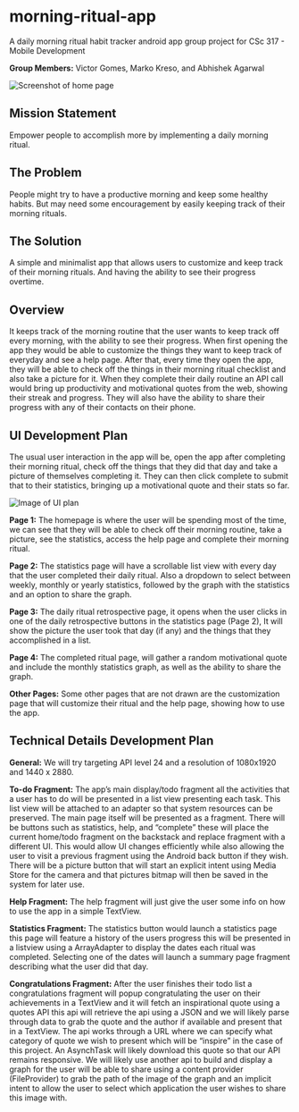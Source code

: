 # morning-ritual-app
A daily morning ritual habit tracker android app group project for CSc 317 - Mobile Development

**Group Members:** Victor Gomes, Marko Kreso, and Abhishek Agarwal

![Screenshot of home page](https://i.imgur.com/rU8619E.png)

## Mission Statement
Empower people to accomplish more by implementing a daily morning ritual.

## The Problem
People might try to have a productive morning and keep some healthy habits. 
But may need some encouragement by easily keeping track of their morning rituals.

## The Solution
A simple and minimalist app that allows users to customize and keep track of their morning rituals. 
And having the ability to see their progress overtime.

## Overview
It keeps track of the morning routine that the user wants to keep track off every morning, with the ability to see their progress. When first opening the app they would be able to customize the things they want to keep track of everyday and see a help page. After that, every time they open the app, they will be able to check off the things in their morning ritual checklist and also take a picture for it. When they complete their daily routine an API call would bring up productivity and motivational quotes from the web, showing their streak and progress. They will also have the ability to share their progress with any of their contacts on their phone.

## UI Development Plan
The usual user interaction in the app will be, open the app after completing their morning ritual, check off the things that they did that day and take a picture of themselves completing it. They can then click complete to submit that to their statistics, bringing up a motivational quote and their stats so far.

![Image of UI plan](https://i.imgur.com/JcukOwD.png)

**Page 1:** The homepage is where the user will be spending most of the time, we can see that they will be able to check off their morning routine, take a picture, see the statistics, access the help page and complete their morning ritual.

**Page 2:** The statistics page will have a scrollable list view with every day that the user completed their daily ritual. Also a dropdown to select between weekly, monthly or yearly statistics, followed by the graph with the statistics and an option to share the graph.

**Page 3:** The daily ritual retrospective page, it opens when the user clicks in one of the daily retrospective buttons in the statistics page (Page 2), It will show the picture the user took that day (if any) and the things that they accomplished in a list.

**Page 4:** The completed ritual page, will gather a random motivational quote and include the monthly statistics graph, as well as the ability to share the graph.

**Other Pages:** Some other pages that are not drawn are the customization page that will customize their ritual and the help page, showing how to use the app.

## Technical Details Development Plan
**General:** We will try targeting API level 24 and a resolution of 1080x1920 and 1440 x 2880.

**To-do Fragment:** The app’s main display/todo fragment all the activities that a user has to do will be presented in a list view presenting each task. This list view will be attached to an adapter so that system resources can be preserved. The main page itself will be presented as a fragment. There will be buttons such as statistics, help, and “complete” these will place the current home/todo fragment on the backstack and replace fragment with a different UI. This would allow UI changes efficiently while also allowing the user to visit a previous fragment using the Android back button if they wish. There will be a picture button that will start an explicit intent using Media Store for the camera and that pictures bitmap will then be saved in the system for later use. 

**Help Fragment:** The help fragment will just give the user some info on how to use the app in a simple TextView. 

**Statistics Fragment:** The statistics button would launch a statistics page this page will feature a history of the users progress this will be presented in a listview using a ArrayAdapter to display the dates each ritual was completed. Selecting one of the dates will launch a summary page fragment describing what the user did that day. 

**Congratulations Fragment:** After the user finishes their todo list a congratulations fragment will popup congratulating the user on their achievements in a TextView and it will fetch an inspirational quote using a quotes API this api will retrieve the api using a JSON and we will likely parse through data to grab the quote and the author if available and present that in a TextView. The api works through a URL where we can specify what category of quote we wish to present which will be “inspire” in the case of this project. An AsynchTask will likely download this quote so that our API remains responsive. We will likely use another api to build and display a graph for the user will be able to share using a content provider (FileProvider) to grab the path of the image of the graph and an implicit intent to allow the user to select which application the user wishes to share this image with. 

